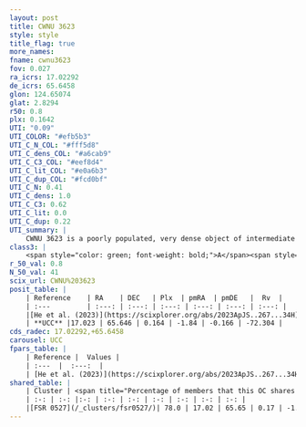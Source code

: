 ```yaml
---
layout: post
title: CWNU 3623
style: style
title_flag: true
more_names: 
fname: cwnu3623
fov: 0.027
ra_icrs: 17.02292
de_icrs: 65.6458
glon: 124.65074
glat: 2.8294
r50: 0.8
plx: 0.1642
UTI: "0.09"
UTI_COLOR: "#efb5b3"
UTI_C_N_COL: "#fff5d8"
UTI_C_dens_COL: "#a6cab9"
UTI_C_C3_COL: "#eef8d4"
UTI_C_lit_COL: "#e0a6b3"
UTI_C_dup_COL: "#fcd0bf"
UTI_C_N: 0.41
UTI_C_dens: 1.0
UTI_C_C3: 0.62
UTI_C_lit: 0.0
UTI_C_dup: 0.22
UTI_summary: |
    CWNU 3623 is a poorly populated, very dense object of intermediate C3 quality. It was recently reported in the literature.<br><br><span style="color: #99180f; font-weight: bold;">Warning: </span>This is likely a duplicate object, which shares a large percentage of members with at least one previously reported entry.
class3: |
    <span style="color: green; font-weight: bold;">A</span><span style="color: red; font-weight: bold;">C</span>
r_50_val: 0.8
N_50_val: 41
scix_url: CWNU%203623
posit_table: |
    | Reference    | RA    | DEC   | Plx  | pmRA  | pmDE   |  Rv  |
    | :---         | :---: | :---: | :---: | :---: | :---: | :---: |
    |[He et al. (2023)](https://scixplorer.org/abs/2023ApJS..267...34H) | 17.022 | 65.645 | 0.168 | -1.82 | -0.151 | -74.3 |
    | **UCC** |17.023 | 65.646 | 0.164 | -1.84 | -0.166 | -72.304 | 
cds_radec: 17.02292,+65.6458
carousel: UCC
fpars_table: |
    | Reference |  Values |
    | :---  |  :---:  |
    | [He et al. (2023)](https://scixplorer.org/abs/2023ApJS..267...34H) | `A0=4.9, m-M=14.75, logA=6.6` |
shared_table: |
    | Cluster | <span title="Percentage of members that this OC shares with the ones listed">%</span>   | RA   | DEC   | Plx   | pmRA  | pmDE  | Rv | UTI |
    | :-: | :-: |:-: | :-: | :-: | :-: | :-: | :-: | :-: |
    |[FSR 0527](/_clusters/fsr0527/)| 78.0 | 17.02 | 65.65 | 0.17 | -1.85 | -0.13 | -74.3 |0.56 |
---
```

